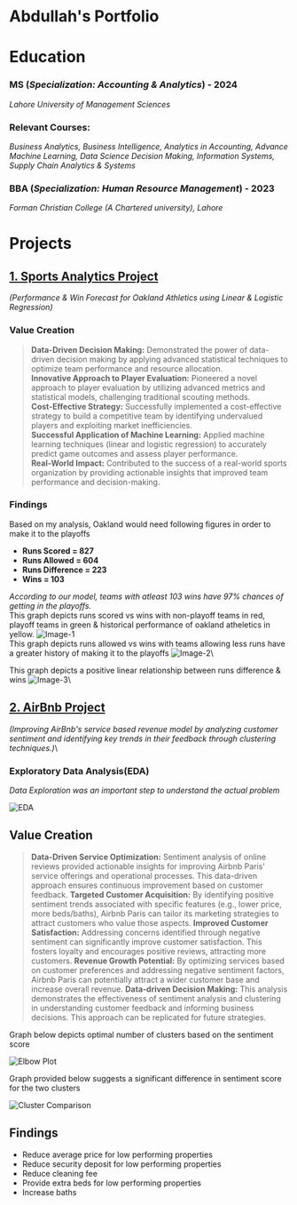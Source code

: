 # Abdullah's Portfolio
# Education 
### MS (*Specialization: Accounting & Analytics*) -                                                                                                                  2024 
*Lahore University of Management Sciences*
### Relevant Courses: 
*Business Analytics, Business Intelligence, Analytics in Accounting, Advance Machine Learning, Data Science Decision Making, Information Systems, Supply Chain Analytics & Systems*
### BBA (*Specialization: Human Resource Management*) - 	 	                                                                                                         2023 
*Forman Christian College (A Chartered university), Lahore*
# Projects
## [1. Sports Analytics Project](https://github.com/ASH-2310/Sports-Analytics-Project)
*(Performance & Win Forecast for Oakland Athletics using Linear & Logistic Regression)*
### Value Creation 
>**Data-Driven Decision Making:** Demonstrated the power of data-driven decision making by applying advanced statistical techniques to optimize team performance and resource allocation.\
>**Innovative Approach to Player Evaluation:** Pioneered a novel approach to player evaluation by utilizing advanced metrics and statistical models, challenging traditional scouting methods.\
>**Cost-Effective Strategy:** Successfully implemented a cost-effective strategy to build a competitive team by identifying undervalued players and exploiting market inefficiencies.\
>**Successful Application of Machine Learning:** Applied machine learning techniques (linear and logistic regression) to accurately predict game outcomes and assess player performance.\
>**Real-World Impact:** Contributed to the success of a real-world sports organization by providing actionable insights that improved team performance and decision-making.
### Findings 
Based on my analysis, Oakland would need following figures in order to make it to the playoffs 
* **Runs Scored = 827**
* **Runs Allowed = 604**
* **Runs Difference = 223**
* **Wins = 103**
  
*According to our model, teams with atleast 103 wins have 97% chances of getting in the playoffs.*\
This graph depicts runs scored vs wins with non-playoff teams in red, playoff teams in green & historical performance of oakland atheletics in yellow. 
![Image-1](https://github.com/user-attachments/assets/bc819637-57a9-4f69-8d9b-55c7ccaf1f1b)\
This graph depicts runs allowed vs wins with teams allowing less runs have a greater history of making it to the playoffs
![Image-2](https://github.com/user-attachments/assets/d386b99b-5ac3-46bc-a315-41b6ada7fb4d)\

This graph depicts a positive linear relationship between runs difference & wins
![Image-3](https://github.com/user-attachments/assets/2d6052b5-e9dc-4dd3-b6ed-3995fec9659b)\

## [2. AirBnb Project](https://github.com/ASH-2310/AirBnB-Project)
*(Improving AirBnb's service based revenue model by analyzing customer sentiment and identifying key trends in their feedback through clustering techniques.)*\
### Exploratory Data Analysis(EDA)
*Data Exploration was an important step to understand the actual problem*

![EDA](https://github.com/user-attachments/assets/f6678392-2303-4ac3-a27b-0f2953f38c21)

## Value Creation
>**Data-Driven Service Optimization:** Sentiment analysis of online reviews provided actionable insights for improving Airbnb Paris' service offerings and operational processes. This data-driven approach ensures continuous improvement based on customer feedback.
>**Targeted Customer Acquisition:** By identifying positive sentiment trends associated with specific features (e.g., lower price, more beds/baths), Airbnb Paris can tailor its marketing strategies to attract customers who value those aspects.
>**Improved Customer Satisfaction:** Addressing concerns identified through negative sentiment can significantly improve customer satisfaction. This fosters loyalty and encourages positive reviews, attracting more customers.
>**Revenue Growth Potential:** By optimizing services based on customer preferences and addressing negative sentiment factors, Airbnb Paris can potentially attract a wider customer base and increase overall revenue.
>**Data-driven Decision Making:** This analysis demonstrates the effectiveness of sentiment analysis and clustering in understanding customer feedback and informing business decisions. This approach can be replicated for future strategies.

Graph below depicts optimal number of clusters based on the sentiment score 

![Elbow Plot](https://github.com/user-attachments/assets/b4ebd1a7-32e8-471e-9821-dfcab5c753b2)

Graph provided below suggests a significant difference in sentiment score for the two clusters

![Cluster Comparison](https://github.com/user-attachments/assets/2ca752e6-0bb6-4581-9831-4e55be883aed)

## Findings 
* Reduce average price for low performing properties
* Reduce security deposit for low performing properties
* Reduce cleaning fee
* Provide extra beds for low performing properties
* Increase baths









